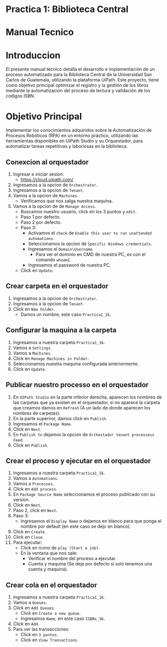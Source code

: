 # Practica 1: Biblioteca Central

# Manual Tecnico

# Introduccion

El presente manual técnico detalla el desarrollo e implementación de un proceso automatizado para la Biblioteca Central de la Universidad San Carlos de Guatemala, utilizando la plataforma UiPath. Este proyecto, tiene como objetivo principal optimizar el registro y la gestión de los libros mediante la automatización del proceso de lectura y validación de los códigos ISBN.

# Objetivo Principal

Implementar los conocimientos adquiridos sobre la Automatización de Procesos Robóticos (RPA) en un entorno práctico, utilizando las herramientas disponibles en UiPath Studio y su Orquestador, para automatizar tareas repetitivas y laboriosas en la biblioteca.

## Conexcion al orquestador

1. Ingresar e iniciar sesion:
    * https://cloud.uipath.com/
2. Ingresamos a la opcion de `Orchestrator`.
3. Ingresamos a la opcion de `Tenant`.
4. Vamos a la opcion de `Machines`.
    * Verificamos que nos salga nuestra maquina.
5. Vamos a la opcion de de `Manage Access`.
    * Buscamos nuestro usuario, click en los 3 puntos y `edit`.
    * Paso 1 por defecto.
    * Paso 2 por defecto.
    * Paso 3:
        * Activamos el `check` de `Enable this user to run unattended automations`.
        * Seleccionamos la opcion de `Specific Windows credentials`.
        * Ingresamos el `Domain\Username`.
            * Para ver el dominio en CMD de nuestra PC, es con el comando `whoamI`.
        * Ingresamos el password de nuestra PC.
    * Click en `Update`.

## Crear carpeta en el orquestador

1. Ingresamos a la opcion de `Orchestrator`.
2. Ingresamos a la opcion de `Tenant`.
3. Click en `New Folder`.
    * Damos un nombre, este caso `Practica1_16`.

## Configurar la maquina a la carpeta

1. Ingresamos a nuestra carpeta `Practica1_16`.
2. Vamos a `Settings`.
3. Vamos a `Machines`.
4. Click en `Manage Machines in Folder`.
5. Seleccionamos nuestra maquina configurada anteriormente.
6. Click en `Update`.

## Publicar nuestro processo en el orquestador

1. En `UIPath Studio` en la parte inferior derecha, aparecen los nombres de las carpetas que ya existen en el orquestador, si no aparece la carpeta que creamos damos en `Refresh` (A un lado de donde aparecen los nombres de carpetas).
2. En la parte superiror, damos click en `Publish`.
3. Ingresamos el `Package Name`.
4. Click en `Next`.
5. En `Publish to` dejamos la opcion de `Orchestador tenant processess Feed`.
6. Click en `Publish`.

## Crear el proceso y ejecutar en el orquestador

1. Ingresamos a nuestra carpeta `Practica1_16`.
2. Vamos a `Automations`.
3. Vamos a `Processes`.
4. Click en `Add process`.
5. En `Package Source Name` seleccionamos el proceso publicado con su version.
6. Click en `Next`.
7. Paso 2, click en `Next`.
8. Paso 3:
    * Ingresamos el `Display Name` o dejamos en blanco para que ponga el nombre por default (en este caso se dejo en blanco).
9. Click en `Create`.
10. Click en `Close`.
11. Para ejecutar:
    * Click en icono de `play (Start a job)`.
    * En la ventana que nos sale:
        * Verificar el nombre del proceso a ejecutar.
        * Cuenta y maquina (Se deja por defecto si solo tenemos una cuenta y maquina).

## Crear cola en el orquestador

1. Ingresamos a nuestra carpeta `Practica1_16`.
2. Vamos a `Queues`.
3. Click en `Add Queues`.
    * Click en `Create a new queue`.
    * Ingresamos `Name`, en este caso `ISBNs_16`.
4. Click en `Add`.
5. Para ver las transacciones:
    * Click en `3 puntos`.
    * Click en `View Transactions`.
